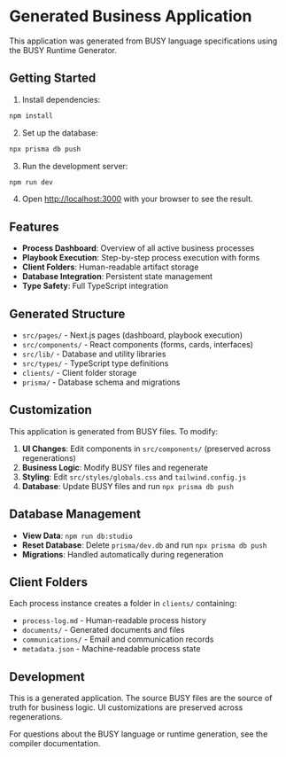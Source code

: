 # Generated Business Application

This application was generated from BUSY language specifications using the BUSY Runtime Generator.

## Getting Started

1. Install dependencies:
```bash
npm install
```

2. Set up the database:
```bash
npx prisma db push
```

3. Run the development server:
```bash
npm run dev
```

4. Open [http://localhost:3000](http://localhost:3000) with your browser to see the result.

## Features

- **Process Dashboard**: Overview of all active business processes
- **Playbook Execution**: Step-by-step process execution with forms
- **Client Folders**: Human-readable artifact storage
- **Database Integration**: Persistent state management
- **Type Safety**: Full TypeScript integration

## Generated Structure

- `src/pages/` - Next.js pages (dashboard, playbook execution)
- `src/components/` - React components (forms, cards, interfaces)
- `src/lib/` - Database and utility libraries
- `src/types/` - TypeScript type definitions
- `clients/` - Client folder storage
- `prisma/` - Database schema and migrations

## Customization

This application is generated from BUSY files. To modify:

1. **UI Changes**: Edit components in `src/components/` (preserved across regenerations)
2. **Business Logic**: Modify BUSY files and regenerate
3. **Styling**: Edit `src/styles/globals.css` and `tailwind.config.js`
4. **Database**: Update BUSY files and run `npx prisma db push`

## Database Management

- **View Data**: `npm run db:studio`
- **Reset Database**: Delete `prisma/dev.db` and run `npx prisma db push`
- **Migrations**: Handled automatically during regeneration

## Client Folders

Each process instance creates a folder in `clients/` containing:
- `process-log.md` - Human-readable process history
- `documents/` - Generated documents and files
- `communications/` - Email and communication records
- `metadata.json` - Machine-readable process state

## Development

This is a generated application. The source BUSY files are the source of truth for business logic. UI customizations are preserved across regenerations.

For questions about the BUSY language or runtime generation, see the compiler documentation.
